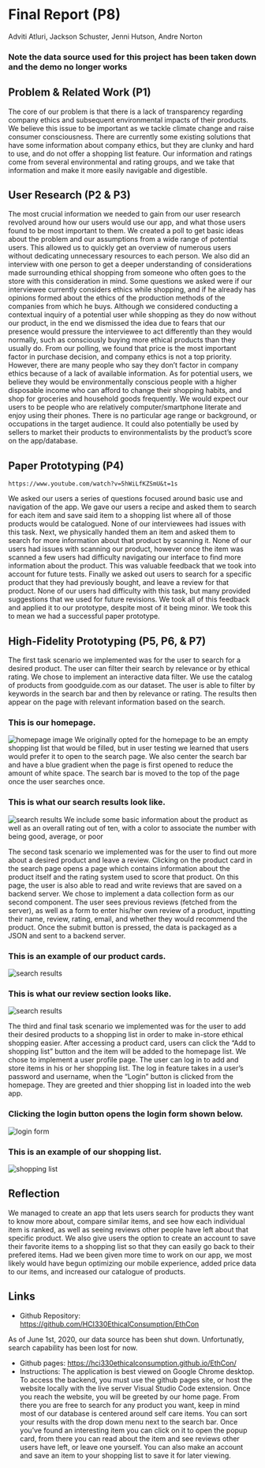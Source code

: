 # Final Report (P8) 
Adviti Atluri, Jackson Schuster, Jenni Hutson, Andre Norton
### Note the data source used for this project has been taken down and the demo no longer works
## Problem & Related Work (P1)
The core of our problem is that there is a lack of transparency regarding company ethics and subsequent environmental impacts of their products. We believe this issue to be important as we tackle climate change and raise consumer consciousness. There are currently some existing solutions that have some information about company ethics, but they are clunky and hard to use, and do not offer a shopping list feature. Our information and ratings come from several environmental and rating groups, and we take that information and make it more easily navigable and digestible.

## User Research (P2 & P3)
The most crucial information we needed to gain from our user research revolved around how our users would use our app, and what those users found to be most important to them. We created a poll to get basic ideas about the problem and our assumptions from a wide range of potential users. This allowed us to quickly get an overview of numerous users without dedicating unnecessary resources to each person. We also did an interview with one person to get a deeper understanding of considerations made surrounding ethical shopping from someone who often goes to the store with this consideration in mind. Some questions we asked were if our interviewee currently considers ethics while shopping, and if he already has opinions formed about the ethics of the production methods of the companies from which he buys. Although we considered conducting a contextual inquiry of a potential user while shopping as they do now without our product, in the end we dismissed the idea due to fears that our presence would pressure the interviewee to act differently than they would normally, such as consciously buying more ethical products than they usually do. From our polling, we found that price is the most important factor in purchase decision, and company ethics is not a top priority. However, there are many people who say they don’t factor in company ethics because of a lack of available information. As for potential users, we believe they would be environmentally conscious people with a higher disposable income who can afford to change their shopping habits, and shop for groceries and household goods frequently. We would expect our users to be people who are relatively computer/smartphone literate and enjoy using their phones. There is no particular age range or background, or occupations in the target audience. It could also potentially be used by sellers to market their products to environmentalists by the product’s score on the app/database.

## Paper Prototyping (P4)
	https://www.youtube.com/watch?v=5hWiLfKZSmU&t=1s
We asked our users a series of questions focused around basic use and navigation of the app. We gave our users a recipe and asked them to search for each item and save said item to a shopping list where all of those products would be catalogued. None of our interviewees had issues with this task. Next, we physically handed them an item and asked them to search for more information about that product by scanning it. None of our users had issues with scanning our product, however once the item was scanned a few users had difficulty navigating our interface to find more information about the product. This was valuable feedback that we took into account for future tests. Finally we asked out users to search for a specific product that they had previously bought, and leave a review for that product. None of our users had difficulty with this task, but many provided suggestions that we used for future revisions. We took all of this feedback and applied it to our prototype, despite most of it being minor. We took this to mean we had a successful paper prototype.

## High-Fidelity Prototyping (P5, P6, & P7)
The first task scenario we implemented was for the user to search for a desired product. The user can filter their search by relevance or by ethical rating. We chose to implement an interactive data filter. We use the catalog of products from goodguide.com as our dataset. The user is able to filter by keywords in the search bar and then by relevance or rating. The results then appear on the page with relevant information based on the search.

### This is our homepage.
![homepage image](homepage.png)
We originally opted for the homepage to be an empty shopping list that would be filled, but in user testing we learned that users would prefer it to open to the search page. We also center the search bar and have a blue gradient when the page is first opened to reduce the amount of white space. The search bar is moved to the top of the page once the user searches once.

### This is what our search results look like.
![search results](searchresult.png)
We include some basic information about the product as well as an overall rating out of ten, with a color to associate the number with being good, average, or poor

The second task scenario we implemented was for the user to find out more about a desired product and leave a review. Clicking on the product card in the search page opens a page which contains information about the product itself and the rating system used to score that product. On this page, the user is also able to read and write reviews that are saved on a backend server. We chose to implement a data collection form as our second component. The user sees previous reviews (fetched from the server), as well as a form to enter his/her own review of a product, inputting their name, review, rating, email, and whether they would recommend the product. Once the submit button is pressed, the data is packaged as a JSON and sent to a backend server.

### This is an example of our product cards.
![search results](productpage.png)

### This is what our review section looks like.
![search results](productpage2.png)

The third and final task scenario we implemented was for the user to add their desired products to a shopping list in order to make in-store ethical shopping easier. After accessing a product card, users can click the “Add to shopping list” button and the item will be added to the homepage list. We chose to implement a user profile page. The user can log in to add and store items in his or her shopping list. The log in feature takes in a user’s password and username, when the “Login” button is clicked from the homepage. They are greeted and thier shopping list in loaded into the web app.

### Clicking the login button opens the login form shown below.
![login form](loginform.png)

### This is an example of our shopping list.
![shopping list](shoppinglist.png) 

## Reflection
We managed to create an app that lets users search for products they want to know more about, compare similar items, and see how each individual item is ranked, as well as seeing reviews other people have left about that specific product. We also give users the option to create an account to save their favorite items to a shopping list so that they can easily go back to their prefered items. Had we been given more time to work on our app, we most likely would have begun optimizing our mobile experience, added price data to our items, and increased our catalogue of products. 

## Links
- Github Repository: https://github.com/HCI330EthicalConsumption/EthCon

As of June 1st, 2020, our data source has been shut down. Unfortunatly, search capability has been lost for now.
- Github pages: https://hci330ethicalconsumption.github.io/EthCon/ 
- Instructions: The application is best viewed on Google Chrome desktop. To access the backend, you must use the github pages site, or host the website locally with the live server Visual Studio Code extension. Once you reach the website, you will be greeted by our home page. From there you are free to search for any product you want, keep in mind most of our database is centered around self care items. You can sort your results with the drop down menu next to the search bar. Once you’ve found an interesting item you can click on it to open the popup card, from there you can read about the item and see reviews other users have left, or leave one yourself. You can also make an account and save an item to your shopping list to save it for later viewing.




